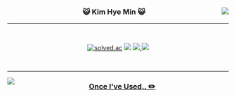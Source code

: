 <div align="center">
  
<img align="right" src="https://github-readme-stats.vercel.app/api?username=kimhm0728&theme=buefy&count_private=true&show_icons=true&custom_title=GitHub%20Stats"/>


  
  ### 😺 Kim Hye Min 😺
  
  ---
  
  
  
  <br>
 
 
  <a href="https://github.com/kimhm0728"><img alt="solved.ac" src="https://hits.seeyoufarm.com/api/count/incr/badge.svg?url=https%3A%2F%2Fgithub.com%2Fkimhm0728&count_bg=%23000000&title_bg=%23000000&icon=github.svg&icon_color=%23E7E7E7&title=GitHub&edge_flat=false)"/></a> 
  <a href="https://solved.ac/kimhm0728"><img src="http://mazassumnida.wtf/api/mini/generate_badge?boj=kimhm0728"/></a>
  <a href="https://www.instagram.com/hrniin"><img src="https://img.shields.io/badge/Instagram-E4405F?style=flat-square&logo=Instagram&logoColor=white"/> 
  <a href="https://thdbs523.tistory.com"><img src="https://img.shields.io/badge/Tistory-000000?style=flat-square&logo=Tistory&logoColor=white"/>    
    
    

  <br>
 

---

<img align="left" src="https://github-readme-stats.vercel.app/api/top-langs/?username=kimhm0728&layout=compact&card_witdh=300&theme=buefy"/> 

  ### Once I've Used.. ✏️

</div>
